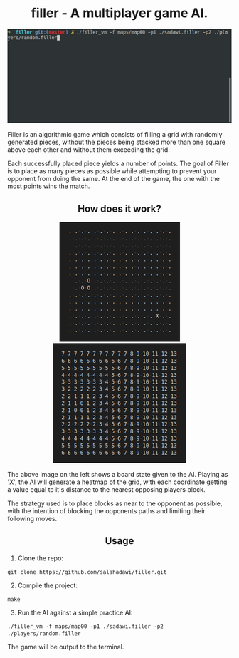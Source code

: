 <h1 align="center">filler - A multiplayer game AI.</h1>
<p align="center">
    <img src="https://github.com/salahadawi/filler/blob/master/images/filler_demo.gif">
</p>

Filler is an algorithmic game which consists of filling a grid with randomly generated pieces, 
without the pieces being stacked more than one square above each other and without them exceeding the grid.

Each successfully placed piece yields a number of points. The goal of Filler is to place as many
pieces as possible while attempting to prevent your opponent from doing the same. At the
end of the game, the one with the most points wins the match.

<h2 align="center">How does it work?</h2>
<p align="center">
    <img src="https://github.com/salahadawi/filler/blob/master/images/filler_map.png">
    <img src="https://github.com/salahadawi/filler/blob/master/images/filler_heatmap.png">
</p>
The above image on the left shows a board state given to the AI. Playing as 'X',
the AI will generate a heatmap of the grid, with each coordinate getting a value equal to it's distance to the nearest opposing players block.
<br>

The strategy used is to place blocks as near to the opponent as possible,
with the intention of blocking the opponents paths and limiting their following moves.

<h2 align="center">Usage</h2>

1. Clone the repo:
```
git clone https://github.com/salahadawi/filler.git
```
2. Compile the project:
```
make
```

3. Run the AI against a simple practice AI:
```
./filler_vm -f maps/map00 -p1 ./sadawi.filler -p2 ./players/random.filler
```
The game will be output to the terminal.

